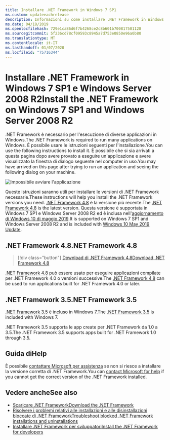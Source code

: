 ```yaml
---
title: Installare .NET Framework in Windows 7 SP1
ms.custom: updateeachrelease
description: Informazioni su come installare .NET Framework in Windows 7 SP1.
ms.date: 04/18/2019
ms.openlocfilehash: 729e1ca86d6f7b4268ce2c8b601b700817501128
ms.sourcegitcommit: 5f236cd78cf09593c8945a7d753e0850e96a0b80
ms.translationtype: MT
ms.contentlocale: it-IT
ms.lasthandoff: 01/07/2020
ms.locfileid: "75716344"
---
```

# <a name="install-the-net-framework-on-windows-7-sp1-and-windows-server-2008-r2"></a><span data-ttu-id="f445e-103">Installare .NET Framework in Windows 7 SP1 e Windows Server 2008 R2</span><span class="sxs-lookup"><span data-stu-id="f445e-103">Install the .NET Framework on Windows 7 SP1 and Windows Server 2008 R2</span></span>

<span data-ttu-id="f445e-104">.NET Framework è necessario per l'esecuzione di diverse applicazioni in Windows.</span><span class="sxs-lookup"><span data-stu-id="f445e-104">The .NET Framework is required to run many applications on Windows.</span></span> <span data-ttu-id="f445e-105">È possibile usare le istruzioni seguenti per l'installazione.</span><span class="sxs-lookup"><span data-stu-id="f445e-105">You can use the following instructions to install it.</span></span> <span data-ttu-id="f445e-106">È possibile che si sia arrivati a questa pagina dopo avere provato a eseguire un'applicazione e avere visualizzato la finestra di dialogo seguente nel computer in uso.</span><span class="sxs-lookup"><span data-stu-id="f445e-106">You may have arrived on this page after trying to run an application and seeing the following dialog on your machine.</span></span>

![Impossibile avviare l'applicazione](./media/this-application-could-not-be-started.png)

<span data-ttu-id="f445e-108">Queste istruzioni saranno utili per installare le versioni di .NET Framework necessarie.</span><span class="sxs-lookup"><span data-stu-id="f445e-108">These instructions will help you install the .NET Framework versions you need.</span></span> <span data-ttu-id="f445e-109">[.NET Framework 4.8](https://github.com/Microsoft/dotnet/tree/master/releases/net48) è la versione più recente.</span><span class="sxs-lookup"><span data-stu-id="f445e-109">The [.NET Framework 4.8](https://github.com/Microsoft/dotnet/tree/master/releases/net48) is the latest version.</span></span> <span data-ttu-id="f445e-110">Questa versione è supportata in Windows 7 SP1 e Windows Server 2008 R2 ed è inclusa nell'[aggiornamento di Windows 10 di maggio 2019](https://support.microsoft.com/help/4028685/windows-10-get-the-update).</span><span class="sxs-lookup"><span data-stu-id="f445e-110">It is supported on Windows 7 SP1 and Windows Server 2008 R2 and is included with [Windows 10 May 2019 Update](https://support.microsoft.com/help/4028685/windows-10-get-the-update).</span></span>

## <a name="net-framework-48"></a><span data-ttu-id="f445e-111">.NET Framework 4.8</span><span class="sxs-lookup"><span data-stu-id="f445e-111">.NET Framework 4.8</span></span>

> [!div class="button"]
> [<span data-ttu-id="f445e-112">Download di .NET Framework 4.8</span><span class="sxs-lookup"><span data-stu-id="f445e-112">Download .NET Framework 4.8</span></span>](https://dotnet.microsoft.com/download/dotnet-framework/net48)

<span data-ttu-id="f445e-113">[.NET Framework 4.8](https://github.com/Microsoft/dotnet/tree/master/releases/net48) può essere usato per eseguire applicazioni compilate per .NET Framework 4.0 o versioni successive.</span><span class="sxs-lookup"><span data-stu-id="f445e-113">The [.NET Framework 4.8](https://github.com/Microsoft/dotnet/tree/master/releases/net48) can be used to run applications built for .NET Framework 4.0 or later.</span></span>

## <a name="net-framework-35"></a><span data-ttu-id="f445e-114">.NET Framework 3.5</span><span class="sxs-lookup"><span data-stu-id="f445e-114">.NET Framework 3.5</span></span>

<span data-ttu-id="f445e-115">[.NET Framework 3.5](https://www.microsoft.com/download/details.aspx?id=21) è incluso in Windows 7.</span><span class="sxs-lookup"><span data-stu-id="f445e-115">The [.NET Framework 3.5](https://www.microsoft.com/download/details.aspx?id=21) is included with Windows 7.</span></span>

<span data-ttu-id="f445e-116">.NET Framework 3.5 supporta le app create per .NET Framework da 1.0 a 3.5.</span><span class="sxs-lookup"><span data-stu-id="f445e-116">The .NET Framework 3.5 supports apps built for .NET Framework 1.0 through 3.5.</span></span>

## <a name="help"></a><span data-ttu-id="f445e-117">Guida di</span><span class="sxs-lookup"><span data-stu-id="f445e-117">Help</span></span>

<span data-ttu-id="f445e-118">È possibile [contattare Microsoft per assistenza](mailto:dotnet-install-help@service.microsoft.com?subject=Install-Help) se non si riesce a installare la versione corretta di .NET Framework.</span><span class="sxs-lookup"><span data-stu-id="f445e-118">You can [contact Microsoft for help](mailto:dotnet-install-help@service.microsoft.com?subject=Install-Help) if you cannot get the correct version of the .NET Framework installed.</span></span>

## <a name="see-also"></a><span data-ttu-id="f445e-119">Vedere anche</span><span class="sxs-lookup"><span data-stu-id="f445e-119">See also</span></span>

- [<span data-ttu-id="f445e-120">Scaricare .NET Framework</span><span class="sxs-lookup"><span data-stu-id="f445e-120">Download the .NET Framework</span></span>](https://dotnet.microsoft.com/download)
- [<span data-ttu-id="f445e-121">Risolvere i problemi relativi alle installazioni e alle disinstallazioni bloccate di .NET Framework</span><span class="sxs-lookup"><span data-stu-id="f445e-121">Troubleshoot blocked .NET Framework installations and uninstallations</span></span>](troubleshoot-blocked-installations-and-uninstallations.md)
- [<span data-ttu-id="f445e-122">Installare .NET Framework per sviluppatori</span><span class="sxs-lookup"><span data-stu-id="f445e-122">Install the .NET Framework for developers</span></span>](guide-for-developers.md)
